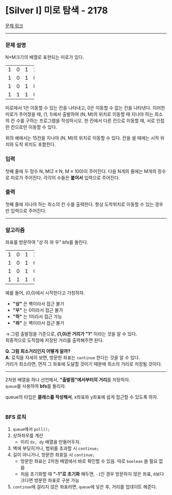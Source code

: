 # [Silver I] 미로 탐색 - 2178 

[문제 링크](https://www.acmicpc.net/problem/2178) 

---

### 문제 설명

<p>N×M크기의 배열로 표현되는 미로가 있다.</p>

<table class="table table-bordered" style="width:18%">
	<tbody>
		<tr>
			<td style="width:3%">1</td>
			<td style="width:3%">0</td>
			<td style="width:3%">1</td>
			<td style="width:3%">1</td>
			<td style="width:3%">1</td>
			<td style="width:3%">1</td>
		</tr>
		<tr>
			<td>1</td>
			<td>0</td>
			<td>1</td>
			<td>0</td>
			<td>1</td>
			<td>0</td>
		</tr>
		<tr>
			<td>1</td>
			<td>0</td>
			<td>1</td>
			<td>0</td>
			<td>1</td>
			<td>1</td>
		</tr>
		<tr>
			<td>1</td>
			<td>1</td>
			<td>1</td>
			<td>0</td>
			<td>1</td>
			<td>1</td>
		</tr>
	</tbody>
</table>

<p>미로에서 1은 이동할 수 있는 칸을 나타내고, 0은 이동할 수 없는 칸을 나타낸다. 이러한 미로가 주어졌을 때, (1, 1)에서 출발하여 (N, M)의 위치로 이동할 때 지나야 하는 최소의 칸 수를 구하는 프로그램을 작성하시오. 한 칸에서 다른 칸으로 이동할 때, 서로 인접한 칸으로만 이동할 수 있다.</p>

<p>위의 예에서는 15칸을 지나야 (N, M)의 위치로 이동할 수 있다. 칸을 셀 때에는 시작 위치와 도착 위치도 포함한다.</p>

### 입력 

 <p>첫째 줄에 두 정수 N, M(2 ≤ N, M ≤ 100)이 주어진다. 다음 N개의 줄에는 M개의 정수로 미로가 주어진다. 각각의 수들은 <strong>붙어서</strong> 입력으로 주어진다.</p>

### 출력 

 <p>첫째 줄에 지나야 하는 최소의 칸 수를 출력한다. 항상 도착위치로 이동할 수 있는 경우만 입력으로 주어진다.</p>

 ---

 ### 알고리즘

좌표를 방문하여 "상 하 좌 우" bfs를 돌린다.<br>

<table class="table table-bordered" style="width:18%">
	<tbody>
		<tr>
			<td style="width:3%">1</td>
			<td style="width:3%">0</td>
			<td style="width:3%">1</td>
			<td style="width:3%">1</td>
			<td style="width:3%">1</td>
			<td style="width:3%">1</td>
		</tr>
		<tr>
			<td>1</td>
			<td>0</td>
			<td>1</td>
			<td>0</td>
			<td>1</td>
			<td>0</td>
		</tr>
		<tr>
			<td>1</td>
			<td>0</td>
			<td>1</td>
			<td>0</td>
			<td>1</td>
			<td>1</td>
		</tr>
		<tr>
			<td>1</td>
			<td>1</td>
			<td>1</td>
			<td>0</td>
			<td>1</td>
			<td>1</td>
		</tr>
	</tbody>
</table>

예를 들어, (0,0)에서 시작한다고 가정하자.<br>

- **"상"** 은 벽이라서 접근 불가  
- **"우"** 는 0이라서 접근 불가  
- **"하"** 는 1이라서 접근 가능  
- **"좌"** 는 벽이라서 접근 불가  

→ 그럼 출발점을 기준으로, **(1,0)은 거리가 "1"** 이라는 것을 알 수 있다.  
최종적으로 도착점에 저장된 거리를 출력해주면 된다.

**Q. 그럼 최소거리인지 어떻게 알까?** <br>
**A.** 로직을 자세히 보면, 방문한 좌표는 `continue` 한다는 것을 알 수 있다.  
거리가 최소라면, 먼저 그 좌표에 도달할 것이기 때문에 최소의 거리로 저장될 것이다.

---

2차원 배열을 하나 선언해서, **"출발점"에서부터의 거리**를 저장하자. <br>
`queue`를 사용하여 **bfs**를 돌리자.  <br>

queue의 타입은 **클래스를 작성해서**, x좌표와 y좌표에 쉽게 접근할 수 있도록 하자.<br><br>

### **BFS 로직**
1. `queue`에서 `poll();`  
2. 상하좌우를 계산  
   - 미리 `dx, dy` 배열을 만들어두자.  
3. 벽에 부딪히거나, 범위를 초과할 시 `continue;`  
4. 길이 아니거나, 방문한 좌표일 시 `continue;`  
   - 방문한 좌표는 2차원 배열에서 바로 확인할 수 있음. 따로 `boolean` 쓸 필요 없음  
   - 처음 초기화할 때 **"-1"로 초기화** 해두면, `-1`인 경우 방문하지 않은 좌표, `0`보다 크다면 방문한 좌표로 구분 가능  
5. `continue`에 걸리지 않은 좌표라면, `queue`에 넣은 후, 거리를 업데이트 해준다.




